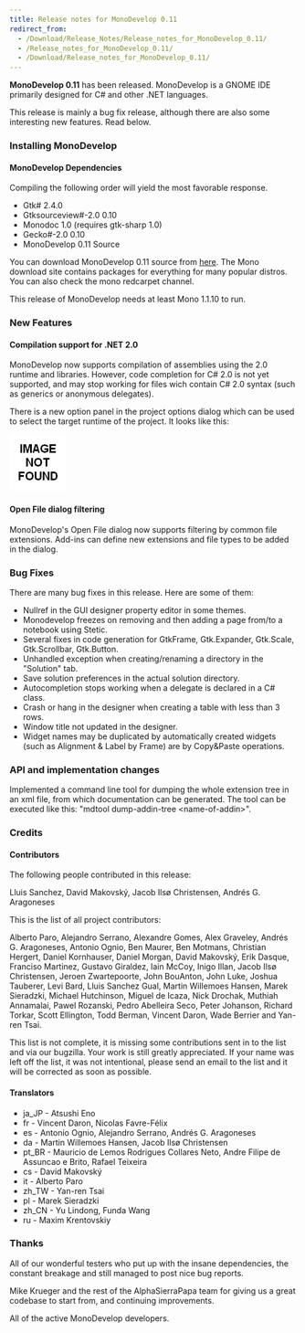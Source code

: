 ```yaml
---
title: Release notes for MonoDevelop 0.11
redirect_from:
  - /Download/Release_Notes/Release_notes_for_MonoDevelop_0.11/
  - /Release_notes_for_MonoDevelop_0.11/
  - /Download/Release_notes_for_MonoDevelop_0.11/
---
```


**MonoDevelop 0.11** has been released. MonoDevelop is a GNOME IDE primarily designed for C# and other .NET languages.

This release is mainly a bug fix release, although there are also some interesting new features. Read below.

### Installing MonoDevelop

#### MonoDevelop Dependencies

Compiling the following order will yield the most favorable response.

-   Gtk# 2.4.0
-   Gtksourceview\#-2.0 0.10
-   Monodoc 1.0 (requires gtk-sharp 1.0)
-   Gecko\#-2.0 0.10
-   MonoDevelop 0.11 Source

You can download MonoDevelop 0.11 source from [here](/download/). The Mono download site contains packages for everything for many popular distros. You can also check the mono redcarpet channel.

This release of MonoDevelop needs at least Mono 1.1.10 to run.

### New Features

#### Compilation support for .NET 2.0

MonoDevelop now supports compilation of assemblies using the 2.0 runtime and libraries. However, code completion for C# 2.0 is not yet supported, and may stop working for files wich contain C# 2.0 syntax (such as generics or anonymous delegates).

There is a new option panel in the project options dialog which can be used to select the target runtime of the project. It looks like this:

![Image:MdProjectRuntimeOptions.png](/images/404.png)

#### Open File dialog filtering

MonoDevelop's Open File dialog now supports filtering by common file extensions. Add-ins can define new extensions and file types to be added in the dialog.

### Bug Fixes

There are many bug fixes in this release. Here are some of them:

-   Nullref in the GUI designer property editor in some themes.
-   Monodevelop freezes on removing and then adding a page from/to a notebook using Stetic.
-   Several fixes in code generation for GtkFrame, Gtk.Expander, Gtk.Scale, Gtk.Scrollbar, Gtk.Button.
-   Unhandled exception when creating/renaming a directory in the "Solution" tab.
-   Save solution preferences in the actual solution directory.
-   Autocompletion stops working when a delegate is declared in a C# class.
-   Crash or hang in the designer when creating a table with less than 3 rows.
-   Window title not updated in the designer.
-   Widget names may be duplicated by automatically created widgets (such as Alignment & Label by Frame) are by Copy&Paste operations.

### API and implementation changes

Implemented a command line tool for dumping the whole extension tree in an xml file, from which documentation can be generated. The tool can be executed like this: "mdtool dump-addin-tree \<name-of-addin\>".

### Credits

#### Contributors

The following people contributed in this release:

Lluis Sanchez, David Makovský, Jacob Ilsø Christensen, Andrés G. Aragoneses

This is the list of all project contributors:

Alberto Paro, Alejandro Serrano, Alexandre Gomes, Alex Graveley, Andrés G. Aragoneses, Antonio Ognio, Ben Maurer, Ben Motmans, Christian Hergert, Daniel Kornhauser, Daniel Morgan, David Makovský, Erik Dasque, Franciso Martinez, Gustavo Giraldez, Iain McCoy, Inigo Illan, Jacob Ilsø Christensen, Jeroen Zwartepoorte, John BouAnton, John Luke, Joshua Tauberer, Levi Bard, Lluis Sanchez Gual, Martin Willemoes Hansen, Marek Sieradzki, Michael Hutchinson, Miguel de Icaza, Nick Drochak, Muthiah Annamalai, Pawel Rozanski, Pedro Abelleira Seco, Peter Johanson, Richard Torkar, Scott Ellington, Todd Berman, Vincent Daron, Wade Berrier and Yan-ren Tsai.

This list is not complete, it is missing some contributions sent in to the list and via our bugzilla. Your work is still greatly appreciated. If your name was left off the list, it was not intentional, please send an email to the list and it will be corrected as soon as possible.

#### Translators

-   ja\_JP - Atsushi Eno
-   fr - Vincent Daron, Nicolas Favre-Félix
-   es - Antonio Ognio, Alejandro Serrano, Andrés G. Aragoneses
-   da - Martin Willemoes Hansen, Jacob Ilsø Christensen
-   pt\_BR - Mauricio de Lemos Rodrigues Collares Neto, Andre Filipe de Assuncao e Brito, Rafael Teixeira
-   cs - David Makovský
-   it - Alberto Paro
-   zh\_TW - Yan-ren Tsai
-   pl - Marek Sieradzki
-   zh\_CN - Yu Lindong, Funda Wang
-   ru - Maxim Krentovskiy

### Thanks

All of our wonderful testers who put up with the insane dependencies, the constant breakage and still managed to post nice bug reports.

Mike Krueger and the rest of the AlphaSierraPapa team for giving us a great codebase to start from, and continuing improvements.

All of the active MonoDevelop developers.

